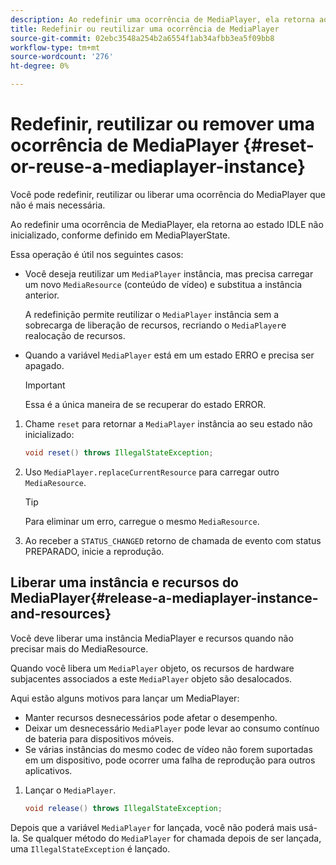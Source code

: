 ```yaml
---
description: Ao redefinir uma ocorrência de MediaPlayer, ela retorna ao estado IDLE não inicializado, conforme definido em MediaPlayerState.
title: Redefinir ou reutilizar uma ocorrência de MediaPlayer
source-git-commit: 02ebc3548a254b2a6554f1ab34afbb3ea5f09bb8
workflow-type: tm+mt
source-wordcount: '276'
ht-degree: 0%

---
```


# Redefinir, reutilizar ou remover uma ocorrência de MediaPlayer {#reset-or-reuse-a-mediaplayer-instance}

Você pode redefinir, reutilizar ou liberar uma ocorrência do MediaPlayer que não é mais necessária.

Ao redefinir uma ocorrência de MediaPlayer, ela retorna ao estado IDLE não inicializado, conforme definido em MediaPlayerState.

Essa operação é útil nos seguintes casos:

* Você deseja reutilizar um `MediaPlayer` instância, mas precisa carregar um novo `MediaResource` (conteúdo de vídeo) e substitua a instância anterior.

  A redefinição permite reutilizar o `MediaPlayer` instância sem a sobrecarga de liberação de recursos, recriando o `MediaPlayer`e realocação de recursos.

* Quando a variável `MediaPlayer` está em um estado ERRO e precisa ser apagado.

  >[!IMPORTANT]
  >
  >Essa é a única maneira de se recuperar do estado ERROR.

1. Chame `reset` para retornar a `MediaPlayer` instância ao seu estado não inicializado:

   ```java
   void reset() throws IllegalStateException; 
   ```

1. Uso `MediaPlayer.replaceCurrentResource` para carregar outro `MediaResource`.

   >[!TIP]
   >
   >Para eliminar um erro, carregue o mesmo `MediaResource`.

1. Ao receber a `STATUS_CHANGED` retorno de chamada de evento com status PREPARADO, inicie a reprodução.

## Liberar uma instância e recursos do MediaPlayer{#release-a-mediaplayer-instance-and-resources}

Você deve liberar uma instância MediaPlayer e recursos quando não precisar mais do MediaResource.

Quando você libera um `MediaPlayer` objeto, os recursos de hardware subjacentes associados a este `MediaPlayer` objeto são desalocados.

Aqui estão alguns motivos para lançar um MediaPlayer:

* Manter recursos desnecessários pode afetar o desempenho.
* Deixar um desnecessário `MediaPlayer` pode levar ao consumo contínuo de bateria para dispositivos móveis.
* Se várias instâncias do mesmo codec de vídeo não forem suportadas em um dispositivo, pode ocorrer uma falha de reprodução para outros aplicativos.

1. Lançar o `MediaPlayer`.

   ```java
   void release() throws IllegalStateException;
   ```

Depois que a variável `MediaPlayer` for lançada, você não poderá mais usá-la. Se qualquer método do `MediaPlayer` for chamada depois de ser lançada, uma `IllegalStateException` é lançado.
